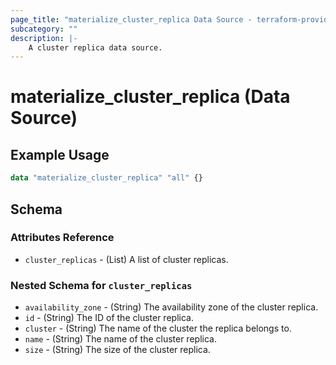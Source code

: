 ```yaml
---
page_title: "materialize_cluster_replica Data Source - terraform-provider-materialize"
subcategory: ""
description: |-
    A cluster replica data source.
---
```


# materialize_cluster_replica (Data Source)

## Example Usage

```terraform
data "materialize_cluster_replica" "all" {}
```

## Schema

### Attributes Reference

- `cluster_replicas` - (List) A list of cluster replicas.

### Nested Schema for `cluster_replicas`

- `availability_zone` - (String) The availability zone of the cluster replica.
- `id` - (String) The ID of the cluster replica.
- `cluster` - (String) The name of the cluster the replica belongs to.
- `name` - (String) The name of the cluster replica.
- `size` - (String) The size of the cluster replica.
